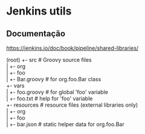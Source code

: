 # Jenkins utils

## Documentação
https://jenkins.io/doc/book/pipeline/shared-libraries/

(root)
+- src                     # Groovy source files <br>
|   +- org<br>
|       +- foo<br>
|           +- Bar.groovy  # for org.foo.Bar class<br>
+- vars<br>
|   +- foo.groovy          # for global 'foo' variable<br>
|   +- foo.txt             # help for 'foo' variable<br>
+- resources               # resource files (external libraries only)<br>
|   +- org<br>
|       +- foo<br>
|           +- bar.json    # static helper data for org.foo.Bar<br>